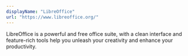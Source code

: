 ```yaml
---
displayName: "LibreOffice"
url: "https://www.libreoffice.org/"
---
```


LibreOffice is a powerful and free office suite, with a clean interface and feature-rich tools help you unleash your creativity and enhance your productivity. 